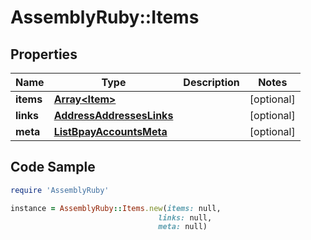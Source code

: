 # AssemblyRuby::Items

## Properties

Name | Type | Description | Notes
------------ | ------------- | ------------- | -------------
**items** | [**Array&lt;Item&gt;**](Item.md) |  | [optional] 
**links** | [**AddressAddressesLinks**](AddressAddressesLinks.md) |  | [optional] 
**meta** | [**ListBpayAccountsMeta**](ListBpayAccountsMeta.md) |  | [optional] 

## Code Sample

```ruby
require 'AssemblyRuby'

instance = AssemblyRuby::Items.new(items: null,
                                 links: null,
                                 meta: null)
```


